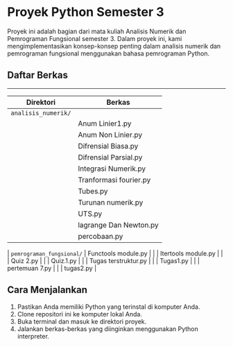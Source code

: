 # Proyek Python Semester 3

Proyek ini adalah bagian dari mata kuliah Analisis Numerik dan Pemrograman Fungsional semester 3. Dalam proyek ini, kami mengimplementasikan konsep-konsep penting dalam analisis numerik dan pemrograman fungsional menggunakan bahasa pemrograman Python.

## Daftar Berkas
------------------------------------------------------
| Direktori                 | Berkas                 |
| --------------------------| -----------------------|
| `analisis_numerik/`       |                        |
|                           | Anum Linier1.py        |
|                           | Anum Non Linier.py     |
|                           | Difrensial Biasa.py    |
|                           | Difrensial Parsial.py  |
|                           | Integrasi Numerik.py   |
|                           | Tranformasi fourier.py |
|                           | Tubes.py               |
|                           | Turunan numerik.py     |
|                           | UTS.py                 |
|                           | lagrange Dan Newton.py |
|                           | percobaan.py           |

| `pemrograman_fungsional/` | Functools module.py    |
|                           | Itertools module.py    |
|                           | Quiz 2.py              |
|                           | Quiz.1.py              |
|                           | Tugas terstruktur.py   |
|                           | Tugas1.py              |
|                           | pertemuan 7.py         |
|                           | tugas2.py              |


## Cara Menjalankan

1. Pastikan Anda memiliki Python yang terinstal di komputer Anda.
2. Clone repositori ini ke komputer lokal Anda.
3. Buka terminal dan masuk ke direktori proyek.
4. Jalankan berkas-berkas yang diinginkan menggunakan Python interpreter.
